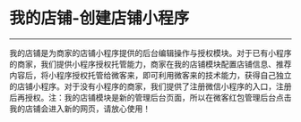 # 我的店铺-创建店铺小程序

---

我的店铺是为商家的店铺小程序提供的后台编辑操作与授权模块。对于已有小程序的商家，我们提供小程序授权托管能力，商家在我的店铺模块配置店铺信息、推荐内容后，将小程序授权托管给微客来，即可利用微客来的技术能力，获得自己独立的店铺小程序。对于没有小程序的商家，我们提供了注册微信小程序的入口，注册后再授权。注：我的店铺模块是新的管理后台页面，所以在微客红包管理后台点击我的店铺会进入新的网页，请放心使用！


